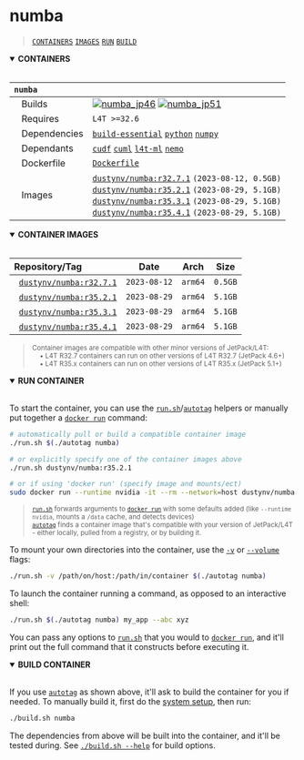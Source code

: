 # numba

> [`CONTAINERS`](#user-content-containers) [`IMAGES`](#user-content-images) [`RUN`](#user-content-run) [`BUILD`](#user-content-build)

<details open>
<summary><b><a id="containers">CONTAINERS</a></b></summary>
<br>

| **`numba`** | |
| :-- | :-- |
| &nbsp;&nbsp;&nbsp;Builds | [![`numba_jp46`](https://img.shields.io/github/actions/workflow/status/dusty-nv/jetson-containers/numba_jp46.yml?label=numba:jp46)](https://github.com/dusty-nv/jetson-containers/actions/workflows/numba_jp46.yml) [![`numba_jp51`](https://img.shields.io/github/actions/workflow/status/dusty-nv/jetson-containers/numba_jp51.yml?label=numba:jp51)](https://github.com/dusty-nv/jetson-containers/actions/workflows/numba_jp51.yml) |
| &nbsp;&nbsp;&nbsp;Requires | `L4T >=32.6` |
| &nbsp;&nbsp;&nbsp;Dependencies | [`build-essential`](/packages/build-essential) [`python`](/packages/python) [`numpy`](/packages/numpy) |
| &nbsp;&nbsp;&nbsp;Dependants | [`cudf`](/packages/rapids/cudf) [`cuml`](/packages/rapids/cuml) [`l4t-ml`](/packages/l4t/l4t-ml) [`nemo`](/packages/nemo) |
| &nbsp;&nbsp;&nbsp;Dockerfile | [`Dockerfile`](Dockerfile) |
| &nbsp;&nbsp;&nbsp;Images | [`dustynv/numba:r32.7.1`](https://hub.docker.com/r/dustynv/numba/tags) `(2023-08-12, 0.5GB)`<br>[`dustynv/numba:r35.2.1`](https://hub.docker.com/r/dustynv/numba/tags) `(2023-08-29, 5.1GB)`<br>[`dustynv/numba:r35.3.1`](https://hub.docker.com/r/dustynv/numba/tags) `(2023-08-29, 5.1GB)`<br>[`dustynv/numba:r35.4.1`](https://hub.docker.com/r/dustynv/numba/tags) `(2023-08-29, 5.1GB)` |

</details>

<details open>
<summary><b><a id="images">CONTAINER IMAGES</a></b></summary>
<br>

| Repository/Tag | Date | Arch | Size |
| :-- | :--: | :--: | :--: |
| &nbsp;&nbsp;[`dustynv/numba:r32.7.1`](https://hub.docker.com/r/dustynv/numba/tags) | `2023-08-12` | `arm64` | `0.5GB` |
| &nbsp;&nbsp;[`dustynv/numba:r35.2.1`](https://hub.docker.com/r/dustynv/numba/tags) | `2023-08-29` | `arm64` | `5.1GB` |
| &nbsp;&nbsp;[`dustynv/numba:r35.3.1`](https://hub.docker.com/r/dustynv/numba/tags) | `2023-08-29` | `arm64` | `5.1GB` |
| &nbsp;&nbsp;[`dustynv/numba:r35.4.1`](https://hub.docker.com/r/dustynv/numba/tags) | `2023-08-29` | `arm64` | `5.1GB` |

> <sub>Container images are compatible with other minor versions of JetPack/L4T:</sub><br>
> <sub>&nbsp;&nbsp;&nbsp;&nbsp;• L4T R32.7 containers can run on other versions of L4T R32.7 (JetPack 4.6+)</sub><br>
> <sub>&nbsp;&nbsp;&nbsp;&nbsp;• L4T R35.x containers can run on other versions of L4T R35.x (JetPack 5.1+)</sub><br>
</details>

<details open>
<summary><b><a id="run">RUN CONTAINER</a></b></summary>
<br>

To start the container, you can use the [`run.sh`](/docs/run.md)/[`autotag`](/docs/run.md#autotag) helpers or manually put together a [`docker run`](https://docs.docker.com/engine/reference/commandline/run/) command:
```bash
# automatically pull or build a compatible container image
./run.sh $(./autotag numba)

# or explicitly specify one of the container images above
./run.sh dustynv/numba:r35.2.1

# or if using 'docker run' (specify image and mounts/ect)
sudo docker run --runtime nvidia -it --rm --network=host dustynv/numba:r35.2.1
```
> <sup>[`run.sh`](/docs/run.md) forwards arguments to [`docker run`](https://docs.docker.com/engine/reference/commandline/run/) with some defaults added (like `--runtime nvidia`, mounts a `/data` cache, and detects devices)</sup><br>
> <sup>[`autotag`](/docs/run.md#autotag) finds a container image that's compatible with your version of JetPack/L4T - either locally, pulled from a registry, or by building it.</sup>

To mount your own directories into the container, use the [`-v`](https://docs.docker.com/engine/reference/commandline/run/#volume) or [`--volume`](https://docs.docker.com/engine/reference/commandline/run/#volume) flags:
```bash
./run.sh -v /path/on/host:/path/in/container $(./autotag numba)
```
To launch the container running a command, as opposed to an interactive shell:
```bash
./run.sh $(./autotag numba) my_app --abc xyz
```
You can pass any options to [`run.sh`](/docs/run.md) that you would to [`docker run`](https://docs.docker.com/engine/reference/commandline/run/), and it'll print out the full command that it constructs before executing it.
</details>
<details open>
<summary><b><a id="build">BUILD CONTAINER</b></summary>
<br>

If you use [`autotag`](/docs/run.md#autotag) as shown above, it'll ask to build the container for you if needed.  To manually build it, first do the [system setup](/docs/setup.md), then run:
```bash
./build.sh numba
```
The dependencies from above will be built into the container, and it'll be tested during.  See [`./build.sh --help`](/jetson_containers/build.py) for build options.
</details>
